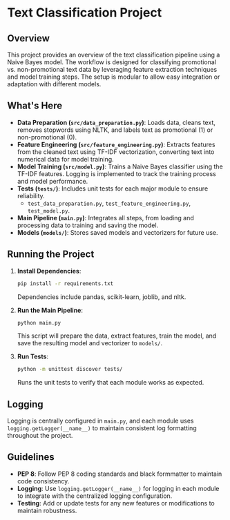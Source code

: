 # Text Classification Project

## Overview
This project provides an overview of the text classification pipeline using a Naive Bayes model. The workflow is designed for classifying promotional vs. non-promotional text data by leveraging feature extraction techniques and model training steps. The setup is modular to allow easy integration or adaptation with different models.

## What's Here
- **Data Preparation (`src/data_preparation.py`)**: Loads data, cleans text, removes stopwords using NLTK, and labels text as promotional (1) or non-promotional (0).
- **Feature Engineering (`src/feature_engineering.py`)**: Extracts features from the cleaned text using TF-IDF vectorization, converting text into numerical data for model training.
- **Model Training (`src/model.py`)**: Trains a Naive Bayes classifier using the TF-IDF features. Logging is implemented to track the training process and model performance.
- **Tests (`tests/`)**: Includes unit tests for each major module to ensure reliability.
  - `test_data_preparation.py`, `test_feature_engineering.py`, `test_model.py`.
- **Main Pipeline (`main.py`)**: Integrates all steps, from loading and processing data to training and saving the model.
- **Models (`models/`)**: Stores saved models and vectorizers for future use.

## Running the Project
1. **Install Dependencies**:
   ```sh
   pip install -r requirements.txt
   ```
   Dependencies include pandas, scikit-learn, joblib, and nltk.

2. **Run the Main Pipeline**:
   ```sh
   python main.py
   ```
   This script will prepare the data, extract features, train the model, and save the resulting model and vectorizer to `models/`.

3. **Run Tests**:
   ```sh
   python -m unittest discover tests/
   ```
   Runs the unit tests to verify that each module works as expected.

## Logging
Logging is centrally configured in `main.py`, and each module uses `logging.getLogger(__name__)` to maintain consistent log formatting throughout the project.

## Guidelines
- **PEP 8**: Follow PEP 8 coding standards and black formmatter to maintain code consistency.
- **Logging**: Use `logging.getLogger(__name__)` for logging in each module to integrate with the centralized logging configuration.
- **Testing**: Add or update tests for any new features or modifications to maintain robustness.
